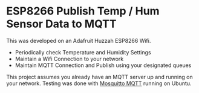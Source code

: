 # ESP8266 Publish Temp / Hum Sensor Data to MQTT

This was developed on an Adafruit Huzzah ESP8266 Wifi.

  - Periodically check Temperature and Humidity Settings
  - Maintain a Wifi Connection to your network
  - Maintain MQTT Connection and Publish using your designated queues

This project assumes you already have an MQTT server up and running on your network. Testing was done with [Mosquitto MQTT](https://mosquitto.org/) running on Ubuntu.

